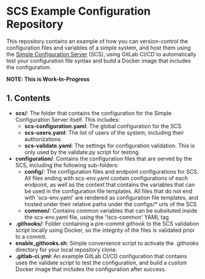 # SCS Example Configuration Repository
This repository contains an example of how you can version-control the
configuration files and variables of a simple system, and host them using the
[Simple Configuration Server](https://gitlab.com/Tbro/simple-configuration-server)
(SCS), using GitLab CI/CD to automatically test your configuration file syntax
and build a Docker image that includes the configuration.

**NOTE: This is Work-In-Progress**

## 1. Contents
* **scs/**: The folder that contains the configuration for the
  Simple Configuration Server itself. This includes:
  * **scs-configuration.yaml**: The global configuration for the SCS
  * **scs-users.yaml**: The list of users of the system, including their
    authorizations.
  * **scs-validate.yaml**: The settings for configuration validation. This is
    only used by the validate.py script for testing.
* **configuration/**: Contains the configuration files that are served by the SCS,
  including the following sub-folders:
  * **config/**: The configuration files and endpoint configurations for SCS.
    All files ending with scs-env.yaml contain configurations of each endpoint,
    as well as the context that contains the variables that can be used in
    the configuration file templates. All files that do not end with
    'scs-env.yaml' are rendered as configuration file templates, and hosted
    under their relative paths under the configs/* urls of the SCS
  * **common/**: Contains common variables that can be subsituted inside the
    scs-env.yaml file, using the '!scs-common' YAML tag
* **.githooks/**: Folder containing a pre-commit githook to the SCS validation
  script locally using Docker, so the integrity of the files is validated
  prior to a commit.
* **enable_githooks.sh**: Simple convenience script to activate the .githooks
  directory for your local repository clone.
* **.gitlab-ci.yml**: An example GitLab CI/CD configuration that contains
  uses the validate script to test the configuration, and build a custom
  Docker image that includes the configuration after success.
